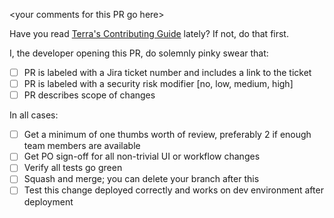 \<your comments for this PR go here\>

Have you read [Terra's Contributing Guide](https://github.com/DataBiosphere/terra-ui/wiki/Contributor-Guide) lately? If not, do that first.

I, the developer opening this PR, do solemnly pinky swear that:

- [ ] PR is labeled with a Jira ticket number and includes a link to the ticket
- [ ] PR is labeled with a security risk modifier [no, low, medium, high] 
- [ ] PR describes scope of changes

In all cases:

- [ ] Get a minimum of one thumbs worth of review, preferably 2 if enough team members are available
- [ ] Get PO sign-off for all non-trivial UI or workflow changes
- [ ] Verify all tests go green
- [ ] Squash and merge; you can delete your branch after this
- [ ] Test this change deployed correctly and works on dev environment after deployment
